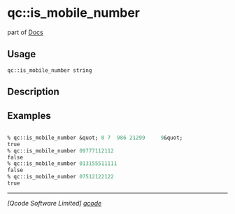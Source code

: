 qc::is_mobile_number
====================

part of [Docs](.)

Usage
-----
`qc::is_mobile_number string`

Description
-----------


Examples
--------
```tcl

% qc::is_mobile_number &quot; 0 7  986 21299     9&quot;
true
% qc::is_mobile_number 09777112112
false
% qc::is_mobile_number 013155511111
false
% qc::is_mobile_number 07512122122
true
```

----------------------------------
*[Qcode Software Limited] [qcode]*

[qcode]: www.qcode.co.uk "Qcode Software"